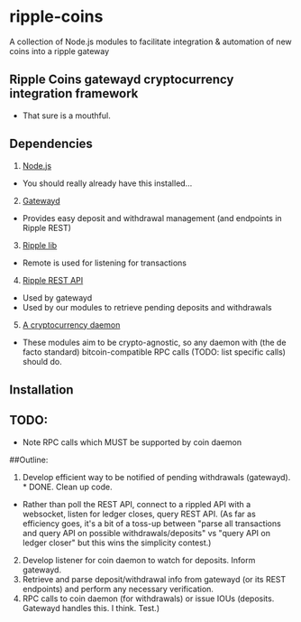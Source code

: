 ripple-coins
============

A collection of Node.js modules to facilitate integration &amp; automation of new coins into a ripple gateway


## Ripple Coins gatewayd cryptocurrency integration framework

  - That sure is a mouthful.

## Dependencies

1. [Node.js](https://github.com/joyent/node/wiki/Installing-Node.js-via-package-manager)
  - You should really already have this installed...
 
2. [Gatewayd](https://github.com/ripple/gatewayd)
  - Provides easy deposit and withdrawal management (and endpoints in Ripple REST)

3. [Ripple lib](https://github.com/ripple/ripple-lib)
  - Remote is used for listening for transactions

4. [Ripple REST API](https://github.com/ripple/ripple-rest.git)
  - Used by gatewayd
  - Used by our modules to retrieve pending deposits and withdrawals

5. [A cryptocurrency daemon](https://github.com/dogecoin/dogecoin)
  - These modules aim to be crypto-agnostic, so any daemon with (the de facto standard) bitcoin-compatible RPC calls (TODO: list specific calls) should do.

## Installation
## TODO:
 - Note RPC calls which MUST be supported by coin daemon

##Outline:
 1. Develop efficient way to be notified of pending withdrawals (gatewayd). * DONE. Clean up code.
   - Rather than poll the REST API, connect to a rippled API with a websocket, listen for ledger closes, query REST API. (As far as efficiency goes, it's a bit of a toss-up between "parse all transactions and query API on possible withdrawals/deposits" vs "query API on ledger closer" but this wins the simplicity contest.)
 2. Develop listener for coin daemon to watch for deposits. Inform gatewayd.
 3. Retrieve and parse deposit/withdrawal info from gatewayd (or its REST endpoints) and perform any necessary verification.
 4. RPC calls to coin daemon (for withdrawals) or issue IOUs (deposits. Gatewayd handles this. I think. Test.)
